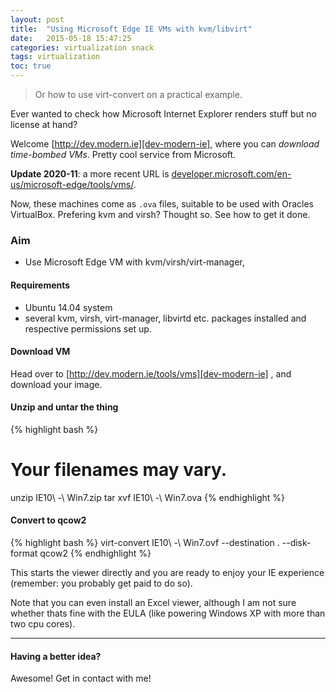 ```yaml
---
layout: post
title:  "Using Microsoft Edge IE VMs with kvm/libvirt"
date:   2015-05-18 15:47:25
categories: virtualization snack
tags: virtualization
toc: true
---
```


> Or how to use virt-convert on a practical example.

Ever wanted to check how Microsoft Internet Explorer renders stuff but no license at hand?

Welcome [http://dev.modern.ie][dev-modern-ie], where you can *download time-bombed VMs*.  Pretty cool service from Microsoft.

**Update 2020-11**: a more recent URL is [developer.microsoft.com/en-us/microsoft-edge/tools/vms/](https://developer.microsoft.com/en-us/microsoft-edge/tools/vms/).

Now, these machines come as `.ova` files, suitable to be used with Oracles VirtualBox.  Prefering kvm and virsh?  Thought so.  See how to get it done.

### Aim

* Use Microsoft Edge VM with kvm/virsh/virt-manager,

#### Requirements

* Ubuntu 14.04 system
* several kvm, virsh, virt-manager, libvirtd etc. packages installed and respective permissions set up.

#### Download VM

Head over to [http://dev.modern.ie/tools/vms][dev-modern-ie] , and download your image.

#### Unzip and untar the thing

{% highlight bash %}
# Your filenames may vary.
unzip IE10\ -\ Win7.zip
tar xvf IE10\ -\ Win7.ova
{% endhighlight %}

#### Convert to qcow2

{% highlight bash %}
virt-convert IE10\ -\ Win7.ovf  --destination . --disk-format qcow2
{% endhighlight %}

This starts the viewer directly and you are ready to enjoy your IE experience (remember: you probably get paid to do so).

Note that you can even install an Excel viewer, although I am not sure whether thats fine with the EULA (like powering Windows XP with more than two cpu cores).

---

#### Having a better idea?

Awesome!  Get in contact with me!

[dev-modern-ie]:  http://dev.modern.ie/tools/vms
